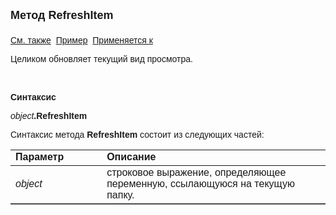 <html>
<head>
<title>Текущий вид просмотра\RefreshItem</title>
</head>

<body>

<p><font size="4" face="Arial"><strong>Метод RefreshItem<br>
<br>
</strong></font><font face="Arial"><a href="../Frmpttel.html">См. также</a>&nbsp;
<u>Пример</u>&nbsp; <a href="../Frmpttel.html">Применяется к</a></font></p>

<p><font face="Arial">Целиком обновляет текущий вид просмотра.</font></p>

<p class="label">&nbsp;</p>

<p class="label"><font face="Arial"><b>Синтаксис</b></font></p>

<p><font face="Arial"><em>object</em><strong>.RefreshItem</strong></font></p>

<p><font face="Arial">Синтаксис метода <strong>RefreshItem</strong>
состоит из следующих частей:</font></p>

<table border="1" cellPadding="5" cols="2" frame="below" rules="rows">
<TBODY>
  <tr vAlign="top">
    <td class="label" width="29%"><font face="Arial"><b>Параметр</b></font></td>
    <td class="label" width="71%"><font face="Arial"><strong>Описание</strong></font></td>
  </tr>
  <tr>
    <td width="29%"><font face="Arial"><em>object</em></font></td>
    <td width="71%"><font face="Arial">строковое выражение, 
	определяющее переменную, ссылающуюся на текущую папку.</font></td>
  </tr>
</TBODY>
</table>

<p class="label">&nbsp;</p>
</body>
</html>
